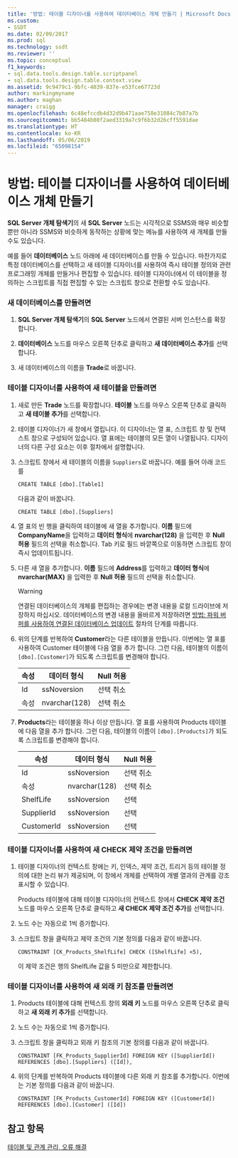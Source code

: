 ```yaml
---
title: '방법: 테이블 디자이너를 사용하여 데이터베이스 개체 만들기 | Microsoft Docs'
ms.custom:
- SSDT
ms.date: 02/09/2017
ms.prod: sql
ms.technology: ssdt
ms.reviewer: ''
ms.topic: conceptual
f1_keywords:
- sql.data.tools.design.table.scriptpanel
- sql.data.tools.design.table.context.view
ms.assetid: 9c9479c1-9bfc-4039-837e-e53fce67723d
author: markingmyname
ms.author: maghan
manager: craigg
ms.openlocfilehash: 6c48efccdb4d32d9b471aae758e31084c7b87a7b
ms.sourcegitcommit: bb5484b08f2aed3319a7c9f6b32d26cff5591dae
ms.translationtype: HT
ms.contentlocale: ko-KR
ms.lasthandoff: 05/06/2019
ms.locfileid: "65098154"
---
```

# <a name="how-to-create-database-objects-using-table-designer"></a>방법: 테이블 디자이너를 사용하여 데이터베이스 개체 만들기
**SQL Server 개체 탐색기**의 새 **SQL Server** 노드는 시각적으로 SSMS와 매우 비슷할 뿐만 아니라 SSMS와 비슷하게 동작하는 상황에 맞는 메뉴를 사용하여 새 개체를 만들 수도 있습니다.  
  
예를 들어 **데이터베이스** 노드 아래에 새 데이터베이스를 만들 수 있습니다. 마찬가지로 특정 데이터베이스를 선택하고 새 테이블 디자이너를 사용하여 즉시 테이블 정의와 관련 프로그래밍 개체를 만들거나 편집할 수 있습니다. 테이블 디자이너에서 이 테이블을 정의하는 스크립트를 직접 편집할 수 있는 스크립트 창으로 전환할 수도 있습니다.  
  
### <a name="to-create-a-new-database"></a>새 데이터베이스를 만들려면  
  
1.  **SQL Server 개체 탐색기**의 **SQL Server** 노드에서 연결된 서버 인스턴스를 확장합니다.  
  
2.  **데이터베이스** 노드를 마우스 오른쪽 단추로 클릭하고 **새 데이터베이스 추가**를 선택합니다.  
  
3.  새 데이터베이스의 이름을 **Trade**로 바꿉니다.  
  
### <a name="to-create-new-tables-using-the-table-designer"></a>테이블 디자이너를 사용하여 새 테이블을 만들려면  
  
1.  새로 만든 **Trade** 노드를 확장합니다. **테이블** 노드를 마우스 오른쪽 단추로 클릭하고 **새 테이블 추가**를 선택합니다.  
  
2.  테이블 디자이너가 새 창에서 열립니다. 이 디자이너는 열 표, 스크립트 창 및 컨텍스트 창으로 구성되어 있습니다. 열 표에는 테이블의 모든 열이 나열됩니다. 디자이너의 다른 구성 요소는 이후 절차에서 설명합니다.  
  
3.  스크립트 창에서 새 테이블의 이름을 `Suppliers`로 바꿉니다. 예를 들어 아래 코드를  
  
    ```  
    CREATE TABLE [dbo].[Table1]  
    ```  
  
    다음과 같이 바꿉니다.  
  
    ```  
    CREATE TABLE [dbo].[Suppliers]  
    ```  
  
4.  열 표의 빈 행을 클릭하여 테이블에 새 열을 추가합니다.  **이름** 필드에 **CompanyName**을 입력하고 **데이터 형식**에 **nvarchar(128)** 을 입력한 후 **Null 허용** 필드의 선택을 취소합니다. Tab 키로 필드 바깥쪽으로 이동하면 스크립트 창이 즉시 업데이트됩니다.  
  
5.  다른 새 열을 추가합니다. **이름** 필드에 **Address**를 입력하고 **데이터 형식**에 **nvarchar(MAX)** 을 입력한 후 **Null 허용** 필드의 선택을 취소합니다.  
  
    > [!WARNING]  
    > 연결된 데이터베이스의 개체를 편집하는 경우에는 변경 내용을 로컬 드라이브에 저장하지 마십시오. 데이터베이스의 변경 내용을 올바르게 저장하려면 [방법: 파워 버퍼를 사용하여 연결된 데이터베이스 업데이트](../ssdt/how-to-update-a-connected-database-with-power-buffer.md) 절차의 단계를 따릅니다.  
  
6.  위의 단계를 반복하여 **Customer**라는 다른 테이블을 만듭니다. 이번에는 열 표를 사용하여 Customer 테이블에 다음 열을 추가 합니다. 그런 다음, 테이블의 이름이 `[dbo].[Customer]`가 되도록 스크립트를 변경해야 합니다.  
  
    |속성|데이터 형식|**Null 허용**|  
    |--------|-------------|-------------------|  
    |Id|ssNoversion|선택 취소|  
    |속성|nvarchar(128)|선택 취소|  
  
7.  **Products**라는 테이블을 하나 이상 만듭니다. 열 표를 사용하여 Products 테이블에 다음 열을 추가 합니다. 그런 다음, 테이블의 이름이 `[dbo].[Products]`가 되도록 스크립트를 변경해야 합니다.  
  
    |속성|데이터 형식|**Null 허용**|  
    |--------|-------------|-------------------|  
    |Id|ssNoversion|선택 취소|  
    |속성|nvarchar(128)|선택 취소|  
    |ShelfLife|ssNoversion|선택|  
    |SupplierId|ssNoversion|선택|  
    |CustomerId|ssNoversion|선택|  
  
### <a name="to-create-a-new-check-constraint-using-the-table-designer"></a>테이블 디자이너를 사용하여 새 CHECK 제약 조건을 만들려면  
  
1.  테이블 디자이너의 컨텍스트 창에는 키, 인덱스, 제약 조건, 트리거 등의 테이블 정의에 대한 논리 뷰가 제공되며, 이 창에서 개체를 선택하여 개별 열과의 관계를 강조 표시할 수 있습니다.  
  
    Products 테이블에 대해 테이블 디자이너의 컨텍스트 창에서 **CHECK 제약 조건** 노드를 마우스 오른쪽 단추로 클릭하고 **새 CHECK 제약 조건 추가**를 선택합니다.  
  
2.  노드 수는 자동으로 1씩 증가합니다.  
  
3.  스크립트 창을 클릭하고 제약 조건의 기본 정의를 다음과 같이 바꿉니다.  
  
    ```  
    CONSTRAINT [CK_Products_ShelfLife] CHECK ([ShelfLife] <5),  
    ```  
  
    이 제약 조건은 행의 ShelfLife 값을 5 미만으로 제한합니다.  
  
### <a name="to-create-new-foreign-key-references-using-the-table-designer"></a>테이블 디자이너를 사용하여 새 외래 키 참조를 만들려면  
  
1.  Products 테이블에 대해 컨텍스트 창의 **외래 키** 노드를 마우스 오른쪽 단추로 클릭하고 **새 외래 키 추가**를 선택합니다.  
  
2.  노드 수는 자동으로 1씩 증가합니다.  
  
3.  스크립트 창을 클릭하고 외래 키 참조의 기본 정의를 다음과 같이 바꿉니다.  
  
    ```  
    CONSTRAINT [FK_Products_SupplierId] FOREIGN KEY ([SupplierId]) REFERENCES [dbo].[Suppliers] ([Id]),  
    ```  
  
4.  위의 단계를 반복하여 Products 테이블에 다른 외래 키 참조를 추가합니다. 이번에는 기본 정의를 다음과 같이 바꿉니다.  
  
    ```  
    CONSTRAINT [FK_Products_CustomerId] FOREIGN KEY ([CustomerId]) REFERENCES [dbo].[Customer] ([Id])  
    ```  
  
## <a name="see-also"></a>참고 항목  
[테이블 및 관계 관리, 오류 해결](../ssdt/manage-tables-relationships-and-fix-errors.md)  
  
